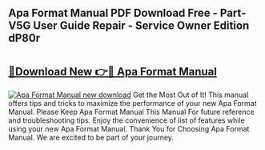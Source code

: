 ## Apa Format Manual PDF Download Free - Part-V5G User Guide Repair - Service Owner Edition dP80r

# <h2><a href="http://bc16143.oget.top/?id=Apa+Format+Manual">🔗Download New 👉🔴 Apa Format Manual</a></h2>

[![Apa Format Manual new download](https://i.imgur.com/5g1atiW.png)](http://bc16143.oget.top/?id=Apa+Format+Manual)
Get the Most Out of It! This manual offers tips and tricks to maximize the performance of your new Apa Format Manual. Please Keep Apa Format Manual This Manual For future reference and troubleshooting tips. Enjoy the convenience of list of features while using your new Apa Format Manual. Thank You for Choosing Apa Format Manual. We are excited to be part of your journey.
